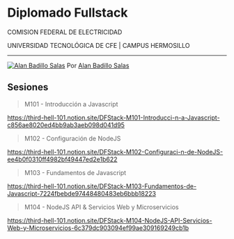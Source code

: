 # Diplomado Fullstack

COMISION FEDERAL DE ELECTRICIDAD 

UNIVERSIDAD TECNOLÓGICA DE CFE | CAMPUS HERMOSILLO

---

[![Alan Badillo Salas](https://avatars.githubusercontent.com/u/79223578?s=40&v=4 "Alan Badillo Salas")](https://github.com/dragonnomada) Por [Alan Badillo Salas](https://github.com/dragonnomada)

## Sesiones

> M101 - Introducción a Javascript

https://third-hell-101.notion.site/DFStack-M101-Introducci-n-a-Javascript-c856ae8020ed4bb9ab3aeb098d041d95

> M102 - Configuración de NodeJS

https://third-hell-101.notion.site/DFStack-M102-Configuraci-n-de-NodeJS-ee4b0f0310ff4982bf49447ed2e1b622

> M103 - Fundamentos de Javascript

https://third-hell-101.notion.site/DFStack-M103-Fundamentos-de-Javascript-7224fbebde97448480483eb6bbb18223

> M104 - NodeJS API & Servicios Web y Microservicios

https://third-hell-101.notion.site/DFStack-M104-NodeJS-API-Servicios-Web-y-Microservicios-6c379dc903094ef99ae309169249cb1b
